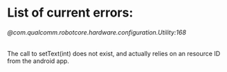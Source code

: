 # List of current errors:

###### @com.qualcomm.robotcore.hardware.configuration.Utility:168

The call to setText(int) does not exist, and actually relies on an resource ID from the android app.